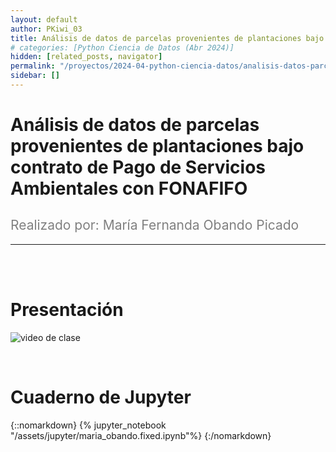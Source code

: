 ```yaml
---
layout: default
author: PKiwi_03
title: Análisis de datos de parcelas provenientes de plantaciones bajo contrato de Pago de Servicios Ambientales con FONAFIFO
# categories: [Python Ciencia de Datos (Abr 2024)]
hidden: [related_posts, navigator]
permalink: "/proyectos/2024-04-python-ciencia-datos/analisis-datos-parcelas.html"
sidebar: []
---
```


# Análisis de datos de parcelas provenientes de plantaciones bajo contrato de Pago de Servicios Ambientales con FONAFIFO
<h2 style="color: gray; font-weight: normal;">
Realizado por: María Fernanda Obando Picado
</h2>

---

<br><br>

# Presentación

![video de clase](https://youtu.be/lSlOR55Wbag?si=Lkk_mjPCmMdJcsU_)

<br>

# Cuaderno de Jupyter

{::nomarkdown}
{% jupyter_notebook "/assets/jupyter/maria_obando.fixed.ipynb"%}
{:/nomarkdown}
